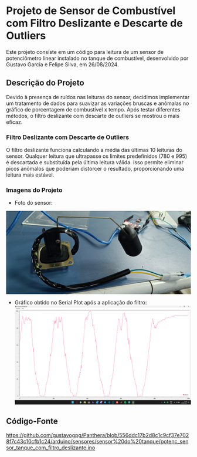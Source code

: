 # Projeto de Sensor de Combustível com Filtro Deslizante e Descarte de Outliers

Este projeto consiste em um código para leitura de um sensor de potenciômetro linear instalado no tanque de combustível, desenvolvido por Gustavo Garcia e Felipe Silva, em 26/08/2024.

## Descrição do Projeto

Devido à presença de ruídos nas leituras do sensor, decidimos implementar um tratamento de dados para suavizar as variações bruscas e anômalas no gráfico de porcentagem de combustível x tempo.
Após testar diferentes métodos, o filtro deslizante com descarte de outliers se mostrou o mais eficaz.

### Filtro Deslizante com Descarte de Outliers

O filtro deslizante funciona calculando a média das últimas 10 leituras do sensor. Qualquer leitura que ultrapasse os limites predefinidos (780 e 995) é descartada e substituída pela última leitura válida. 
Isso permite eliminar picos anômalos que poderiam distorcer o resultado, proporcionando uma leitura mais estável.

### Imagens do Projeto

- Foto do sensor:

<div style="text-align: center;">
    <img src="sensor.jpg" alt="Sensor de Combustível" width="600" style="display: block; margin-left: auto; margin-right: auto;"/>
</div>



- Gráfico obtido no Serial Plot após a aplicação do filtro:
  ![Serial Plot](serialplot.png)

## Código-Fonte

https://github.com/gustavogpg/Panthera/blob/556ddc17b2d8c1c9cf37e7028f7c43c10cfb1c24/arduino/sensores/sensor%20do%20tanque/potenc_sensor_tanque_com_filtro_deslizante.ino
